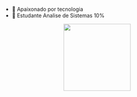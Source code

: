 - 🔭 Apaixonado por tecnologia
- 🌱 Estudante Analise de Sistemas 10%
<div align="center">
  <a href="https://github.com/Alailsonbispo">
  <img height="180em" src="https://github-readme-stats.vercel.app/api?username=davidluiz91&show_icons=true&theme=cobalt&include_all_commits=true&count_private=true"/>
